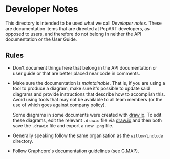 # Developer Notes

This directory is intended to be used what we call *Developer notes*. These are
documentation items that are directed at PopART developers, as opposed to users,
and therefore do not belong in neither the API documentation or the User Guide.

## Rules

* Don't document things here that belong in the API documentation or user guide
  or that are better placed near code in comments.
* Make sure the documentation is *maintainable*. That is, if you are using a
  tool to produce a diagram, make sure it's possible to update said diagrams and
  provide instructions that describe how to accomplish this. Avoid using tools
  that may not be available to all team members (or the use of which goes
  against company policy).

  Some diagrams in some documents were created with [draw.io](https://draw.io/).
  To edit these diagrams, edit the relevant `.drawio` file via
  [draw.io](https://draw.io/) and then both save the `.drawio` file and export a
  new `.png` file.
* Generally speaking follow the same
  organisation as the `willow/include` directory.
* Follow Graphcore's documentation guidelines (see G.MAP).
